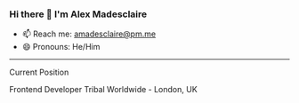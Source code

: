 ### Hi there 👋 I'm Alex Madesclaire


- 📫 Reach me: amadesclaire@pm.me 
- 😄 Pronouns: He/Him

<hr/>
Current Position

Frontend Developer
Tribal Worldwide - London, UK
<!--
- 🌱 Learning: React, Django, AWS 
- 🔭 Working On ../
- 👯 I’m looking to collaborate on ...
- 💬 Ask me about ...
- 🤔 I’m looking for help with ...
- ⚡ Fun fact: ... 

-->


